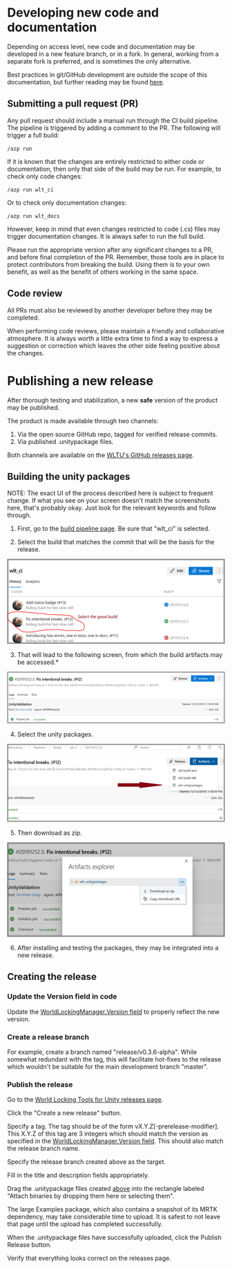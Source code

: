 
# Developing new code and documentation

Depending on access level, new code and documentation may be developed in a new feature branch, or in a fork. In general, working from a separate fork is preferred, and is sometimes the only alternative.

Best practices in git/GitHub development are outside the scope of this documentation, but further reading may be found [here](https://help.github.com/en/github/collaborating-with-issues-and-pull-requests/working-with-forks).

## Submitting a pull request (PR)

Any pull request should include a manual run through the CI build pipeline. The pipeline is triggered by adding a comment to the PR. The following will trigger a full build:

```
/azp run
```

If it is known that the changes are entirely restricted to either code or documentation, then only that side of the build may be run. For example, to check only code changes:

```
/azp run wlt_ci
```

Or to check only documentation changes:

```
/azp run wlt_docs
```

However, keep in mind that even changes restricted to code (.cs) files may trigger documentation changes. It is always safer to run the full build.

Please run the appropriate version after any significant changes to a PR, and before final completion of the PR. Remember, those tools are in place to protect contributors from breaking the build. Using them is to your own benefit, as well as the benefit of others working in the same space.

## Code review

All PRs must also be reviewed by another developer before they may be completed.

When performing code reviews, please maintain a friendly and collaborative atmosphere. It is always worth a little extra time to find a way to express a suggestion or correction which leaves the other side feeling positive about the changes.

# Publishing a new release

After thorough testing and stabilization, a new **safe** version of the product may be published.

The product is made available through two channels:

1) Via the open source GitHub repo, tagged for verified release commits.
2) Via published .unitypackage files.

Both channels are available on the [WLTU's GitHub releases page](https://github.com/microsoft/MixedReality-WorldLockingTools-Unity/releases).

## Building the unity packages

NOTE: The exact UI of the process described here is subject to frequent change. If what you see on your screen doesn't match the screenshots here, that's probably okay. Just look for the relevant keywords and follow through.

1) First, go to the [build pipeline page](https://dev.azure.com/aipmr/MixedReality-WorldLockingTools-Unity-CI/_build?definitionId=50). Be sure that "wlt_ci" is selected.

2) Select the build that matches the commit that will be the basis for the release.

  ![Select the build](../../Images/Release/SelectBuild.PNG)

3) That will lead to the following screen, from which the build artifacts may be accessed.*

  ![Find build artifacts](../../Images/Release/Artifacts.PNG)

4) Select the unity packages.

![Select unity packages](../../Images/Release/ArtifactUnityPackages.png)

5) Then download as zip.

![Download unity packages as a zip file](../../Images/Release/DownloadUnityPackages.png)

6) After installing and testing the packages, they may be integrated into a new release.

## Creating the release

### Update the Version field in code

Update the [WorldLockingManager.Version field](xref:Microsoft.MixedReality.WorldLocking.Core.WorldLockingManager.Version) to properly reflect the new version.

### Create a release branch

For example, create a branch named "release/v0.3.6-alpha". While somewhat redundant with the tag, this will facilitate hot-fixes to the release which wouldn't be suitable for the main development branch "master".

### Publish the release

Go to the [World Locking Tools for Unity releases page](https://github.com/microsoft/MixedReality-WorldLockingTools-Unity/releases).

Click the "Create a new release" button.

Specify a tag. The tag should be of the form vX.Y.Z[-prerelease-modifier]. This X.Y.Z of this tag are 3 integers which should match the version as specified in the [WorldLockingManager.Version field](xref:Microsoft.MixedReality.WorldLocking.Core.WorldLockingManager.Version). This should also match the release branch name.

Specify the release branch created above as the target.

Fill in the title and description fields appropriately.

Drag the .unitypackage files created [above](#building-the-unity-packages) into the rectangle labeled "Attach binaries by dropping them here or selecting them".

The large Examples package, which also contains a snapshot of its MRTK dependency, may take considerable time to upload. It is safest to not leave that page until the upload has completed successfully.

When the .unitypackage files have successfully uploaded, click the Publish Release button.

Verify that everything looks correct on the releases page.


